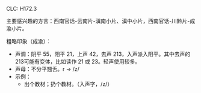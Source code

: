 CLC: H172.3

主要感兴趣的方言：西南官话-云南片-滇南小片、滇中小片，西南官话-川黔片-成渝小片。

粗略印象（成渝）：

- 声调：阴平 55，阳平 21，上声 42，去声 213，入声派入阳平。其中去声的 213可能有变体，比如读作 21 或 23。轻声使用较多。
- 声母：不分平翘舌。r -> /z/
- 示例：
    - 出个教材；扔个教材。（入声字，/z/）
